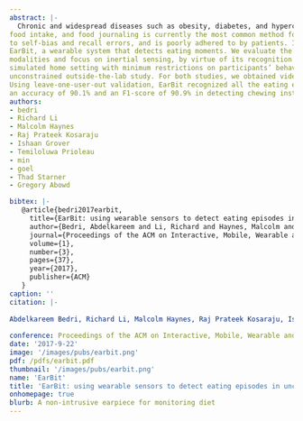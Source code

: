 ```yaml
---
abstract: |-
  Chronic and widespread diseases such as obesity, diabetes, and hypercholesterolemia require patients to monitor their
food intake, and food journaling is currently the most common method for doing so. However, food journaling is subject
to self-bias and recall errors, and is poorly adhered to by patients. In this paper, we propose an alternative by introducing
EarBit, a wearable system that detects eating moments. We evaluate the performance of inertial, optical, and acoustic sensing
modalities and focus on inertial sensing, by virtue of its recognition and usability performance. Using data collected in a
simulated home setting with minimum restrictions on participants’ behavior, we build our models and evaluate them with an
unconstrained outside-the-lab study. For both studies, we obtained video footage as ground truth for participants activities.
Using leave-one-user-out validation, EarBit recognized all the eating episodes in the semi-controlled lab study, and achieved
an accuracy of 90.1% and an F1-score of 90.9% in detecting chewing instances. In the unconstrained, outside-the-lab evaluation,EarBit obtained an accuracy of 93% and an F1-score of 80.1% in detecting chewing instances. It also accurately recognized all but one recorded eating episodes. These episodes ranged from a 2 minute snack to a 30 minute meal.
authors:
- bedri
- Richard Li
- Malcolm Haynes
- Raj Prateek Kosaraju
- Ishaan Grover
- Temiloluwa Prioleau
- min
- goel
- Thad Starner
- Gregory Abowd

bibtex: |-
   @article{bedri2017earbit,
     title={EarBit: using wearable sensors to detect eating episodes in unconstrained environments},
     author={Bedri, Abdelkareem and Li, Richard and Haynes, Malcolm and Kosaraju, Raj Prateek and Grover, Ishaan and Prioleau, Temiloluwa and Beh, Min Yan and Goel, Mayank and Starner, Thad and Abowd, Gregory},
     journal={Proceedings of the ACM on Interactive, Mobile, Wearable and Ubiquitous Technologies},
     volume={1},
     number={3},
     pages={37},
     year={2017},
     publisher={ACM}
   }
caption: ''
citation: |-
  
Abdelkareem Bedri, Richard Li, Malcolm Haynes, Raj Prateek Kosaraju, Ishaan Grover, Temiloluwa Prioleau, Min Yan Beh, Mayank Goel, Thad Starner, and Gregory Abowd. 2017. EarBit: Using Wearable Sensors to Detect Eating Episodes in Unconstrained Environments. Proc. ACM Interact. Mob. Wearable Ubiquitous Technol. 1, 3, Article 37 (September 2017), 20 pages. DOI: https://doi.org/10.1145/3130902
  
conference: Proceedings of the ACM on Interactive, Mobile, Wearable and Ubiquitous Technologies (IMWUT), 2017
date: '2017-9-22'
image: '/images/pubs/earbit.png'
pdf: /pdfs/earbit.pdf
thumbnail: '/images/pubs/earbit.png'
name: 'EarBit'
title: 'EarBit: using wearable sensors to detect eating episodes in unconstrained environments'
onhomepage: true
blurb: A non-intrusive earpiece for monitoring diet
---
```

